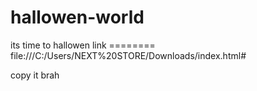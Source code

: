 # hallowen-world
its time to hallowen
link ======== file:///C:/Users/NEXT%20STORE/Downloads/index.html#


copy it brah 
